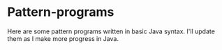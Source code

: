 # Pattern-programs
Here are some pattern programs written in basic Java syntax. I'll update them as I make more progress in Java.
